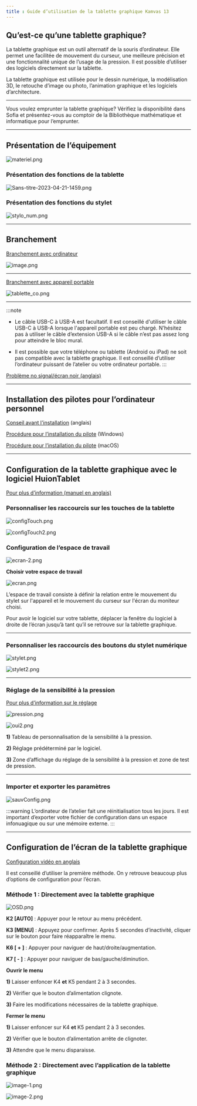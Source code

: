 ```yaml
---
title : Guide d’utilisation de la tablette graphique Kamvas 13
---
```


## Qu’est-ce qu’une tablette graphique?

La tablette graphique est un outil alternatif de la souris d’ordinateur. Elle permet une facilitée de mouvement du curseur, une meilleure précision et une fonctionnalité unique de l’usage de la pression. Il est possible d’utiliser des logiciels directement sur la tablette. 

La tablette graphique est utilisée pour le dessin numérique, la modélisation 3D, le retouche d’image ou photo, l’animation graphique et les logiciels d’architecture. 

---

Vous voulez emprunter la tablette graphique? Vérifiez la disponibilité dans Sofia et présentez-vous au comptoir de la Bibliothèque mathématique et informatique pour l’emprunter.

---

## Présentation de l’équipement

![materiel.png](/img/docs/tab-materiel.png)

### Présentation des fonctions de la tablette

![Sans-titre-2023-04-21-1459.png](/img/docs/tab-tab.png)

### Présentation des fonctions du stylet

![stylo_num.png](/img/docs/tab-stylo_num.png)

---

## Branchement

[Branchement avec ordinateur](https://support.huion.com/en/support/solutions/articles/44001928444-kamvas-13-cable-connections)

![image.png](/img/docs/tab-image.png)

---

[Branchement avec appareil portable](https://support.huion.com/en/support/solutions/articles/44002011028-how-do-i-connect-the-huion-kamvas-12-13-16-2021-to-my-phone-)

![tablette_co.png](/img/docs/tab-tablette_co.png)

---

:::note
- Le câble USB-C à USB-A est facultatif. Il est conseillé d'utiliser le câble USB-C à USB-A lorsque l'appareil portable est peu chargé. N’hésitez pas à utiliser le câble d’extension USB-A si le câble n’est pas assez long pour atteindre le bloc mural. 

- Il est possible que votre téléphone ou tablette (Android ou iPad) ne soit pas compatible avec la tablette graphique. Il est conseillé d’utiliser l’ordinateur puissant de l’atelier ou votre ordinateur portable. 
:::

[Problème no signal/écran noir (anglais)](https://support.huion.com/en/support/solutions/articles/44001949665-how-to-fix-my-kamvas-13-no-signal-black-screen-problem-)

---

## Installation des pilotes pour l’ordinateur personnel

[Conseil avant l'installation](https://support.huion.com/en/support/solutions/articles/44001164259-step-by-step-driver-installation-illustrated-) (anglais)

[Procédure pour l’installation du pilote](https://support.huion.com/en/support/solutions/articles/44001163588-how-to-install-huion-drivers-on-windows) (Windows)

[Procédure pour l’installation du pilote](https://support.huion.com/en/support/solutions/articles/44001854273-how-to-install-huion-driver-on-macos) (macOS)

---

## Configuration de la tablette graphique avec le logiciel HuionTablet

[Pour plus d’information (manuel en anglais)](https://www.huion.com/index.php?m=content&c=index&a=manual&id=169)

### Personnaliser les raccourcis sur les touches de la tablette

![configTouch.png](/img/docs/tab-configTouch.png)

![configTouch2.png](/img/docs/tab-configTouch2.png)

### Configuration de l’espace de travail

![ecran-2.png](/img/docs/tab-ecran-2.png)

**Choisir votre espace de travail**

![ecran.png](/img/docs/tab-ecran.png)

L’espace de travail consiste à définir la relation entre le mouvement du stylet sur l'appareil et le mouvement du curseur sur l'écran du moniteur choisi.

Pour avoir le logiciel sur votre tablette, déplacer la fenêtre du logiciel à droite de l’écran jusqu’à tant qu’il se retrouve sur la tablette graphique.

---

### Personnaliser les raccourcis des boutons du stylet numérique

![stylet.png](/img/docs/tab-stylet.png)

![stylet2.png](/img/docs/tab-stylet2.png)

---

### Réglage de la sensibilité à la pression

[Pour plus d’information sur le réglage](https://www.huion.com/fr/index.php?m=content&c=index&a=manual&id=490)

![pression.png](/img/docs/tab-pression.png)

![oui2.png](/img/docs/tab-oui2.png)

**1)** Tableau de personnalisation de la sensibilité à la pression. 

**2)** Réglage prédéterminé par le logiciel.

**3)** Zone d’affichage du réglage de la sensibilité à la pression et zone de test de pression.

---

### Importer et exporter les paramètres

![sauvConfig.png](/img/docs/tab-sauvConfig.png)

:::warning
L’ordinateur de l’atelier fait une réinitialisation tous les jours. Il est important d’exporter votre fichier de configuration dans un espace infonuagique ou sur une mémoire externe.
:::

---

## Configuration de l’écran de la tablette graphique

[Configuration vidéo en anglais](https://youtu.be/bVSCkLOo4Wc)

Il est conseillé d’utiliser la première méthode. On y retrouve beaucoup plus d’options de configuration pour l’écran. 

### Méthode 1 : Directement avec la tablette graphique

![OSD.png](/img/docs/tab-OSD.png)

**K2 [AUTO]** : Appuyer pour le retour au menu précédent.

**K3 [MENU]** : Appuyez pour confirmer. Après 5 secondes d’inactivité, cliquer sur le bouton pour faire réapparaître le menu.

**K6 [ + ]** : Appuyer pour naviguer de haut/droite/augmentation.

**K7 [ - ]** : Appuyer pour naviguer de bas/gauche/diminution. 

**Ouvrir le menu**

**1)** Laisser enfoncer K4 **et** K5 pendant 2 à 3 secondes.

**2)** Vérifier que le bouton d’alimentation clignote.

**3)** Faire les modifications nécessaires de la tablette graphique.

**Fermer le menu**

**1)** Laisser enfoncer sur K4 **et** K5 pendant 2 à 3 secondes. 

**2)** Vérifier que le bouton d’alimentation arrête de clignoter.

**3)** Attendre que le menu disparaisse.

### Méthode 2 : Directement avec l’application de la tablette graphique

![image-1.png](/img/docs/tab-image-1.png)

![image-2.png](/img/docs/tab-image-2.png)